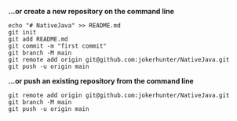 **…or create a new repository on the command line**

```shell
echo "# NativeJava" >> README.md
git init
git add README.md
git commit -m "first commit"
git branch -M main
git remote add origin git@github.com:jokerhunter/NativeJava.git
git push -u origin main
```

**…or push an existing repository from the command line**

```shell
git remote add origin git@github.com:jokerhunter/NativeJava.git
git branch -M main
git push -u origin main
```